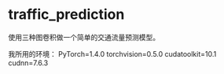 # traffic_prediction
使用三种图卷积做一个简单的交通流量预测模型。

我所用的环境：
PyTorch=1.4.0
torchvision=0.5.0
cudatoolkit=10.1
cudnn=7.6.3

